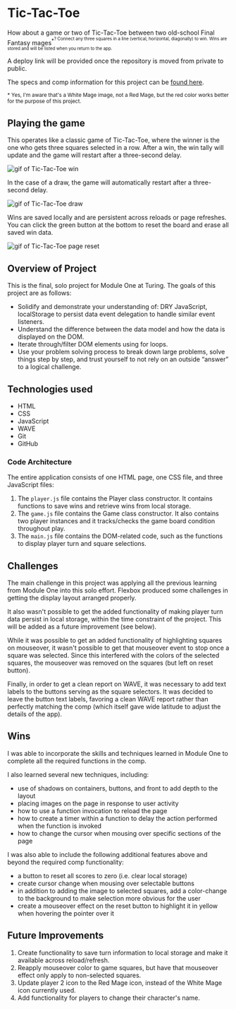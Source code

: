 # Tic-Tac-Toe

How about a game or two of Tic-Tac-Toe between two old-school Final Fantasy mages<sup>*<sup>?  Connect any three squares in a line (vertical, horizontal, diagonally) to win.  Wins are stored and will be listed when you return to the app.  

A deploy link will be provided once the repository is moved from private to public.

The specs and comp information for this project can be [found here](https://frontend.turing.edu/projects/module-1/tic-tac-toe-solo.html).

<sub>* Yes, I'm aware that's a White Mage image, not a Red Mage, but the red color works better for the purpose of this project.</sub>

## Playing the game
This operates like a classic game of Tic-Tac-Toe, where the winner is the one who gets three squares selected in a row.  After a win, the win tally will update and the game will restart after a three-second delay.  

![gif of Tic-Tac-Toe win](https://media.giphy.com/media/RQO8W5bb9zkmAHB11u/giphy.gif "Tic-Tac-Toe win")

In the case of a draw, the game will automatically restart after a three-second delay.

![gif of Tic-Tac-Toe draw](https://media.giphy.com/media/eS20hAVvLiD4WvfvAn/giphy.gif "Tic-Tac-Toe draw")

Wins are saved locally and are persistent across reloads or page refreshes.  You can click the green button at the bottom to reset the board and erase all saved win data.

![gif of Tic-Tac-Toe page reset](https://media.giphy.com/media/eMJrsfJYvZBTzLpIqS/giphy.gif "Tic-Tac-Toe page reset")

## Overview of Project
This is the final, solo project for Module One at Turing.  The goals of this project are as follows:
  * Solidify and demonstrate your understanding of: DRY JavaScript, localStorage to persist data event delegation to handle similar event listeners.
  * Understand the difference between the data model and how the data is displayed on the DOM.
  * Iterate through/filter DOM elements using for loops.
  * Use your problem solving process to break down large problems, solve things step by step, and trust yourself to not rely on an outside “answer” to a logical challenge.

## Technologies used
 * HTML
 * CSS
 * JavaScript
 * WAVE
 * Git
 * GitHub

### Code Architecture
The entire application consists of one HTML page, one CSS file, and three JavaScript files:
  1. The `player.js` file contains the Player class constructor. It contains functions to save wins and retrieve wins from local storage.
  2. The `game.js` file contains the Game class constructor. It also contains two player instances and it tracks/checks the game board condition throughout play.
  3. The `main.js` file contains the DOM-related code, such as the functions to display player turn and square selections.

## Challenges
The main challenge in this project was applying all the previous learning from Module One into this solo effort.  Flexbox produced some challenges in getting the display layout arranged properly.

It also wasn't possible to get the added functionality of making player turn data persist in local storage, within the time constraint of the project.  This will be added as a future improvement (see below).

While it was possible to get an added functionality of highlighting squares on mouseover, it wasn't possible to get that mouseover event to stop once a square was selected.  Since this interfered with the colors of the selected squares, the mouseover was removed on the squares (but left on reset button).

Finally, in order to get a clean report on WAVE, it was necessary to add text labels to the buttons serving as the square selectors.  It was decided to leave the button text labels, favoring a clean WAVE report rather than perfectly matching the comp (which itself gave wide latitude to adjust the details of the app).

## Wins
I was able to incorporate the skills and techniques learned in Module One to complete all the required functions in the comp.

I also learned several new techniques, including:
  * use of shadows on containers, buttons, and front to add depth to the layout
  * placing images on the page in response to user activity
  * how to use a function invocation to reload the page
  * how to create a timer within a function to delay the action performed when the function is invoked
  * how to change the cursor when mousing over specific sections of the page

I was also able to include the following additional features above and beyond the required comp functionality:
  * a button to reset all scores to zero (i.e. clear local storage)
  * create cursor change when mousing over selectable buttons
  * in addition to adding the image to selected squares, add a color-change to the background to make selection more obvious for the user
  * create a mouseover effect on the reset button to highlight it in yellow when hovering the pointer over it

## Future Improvements
 1. Create functionality to save turn information to local storage and make it available across reload/refresh.
 2. Reapply mouseover color to game squares, but have that mouseover effect only apply to non-selected squares.
 3. Update player 2 icon to the Red Mage icon, instead of the White Mage icon currently used.
 4. Add functionality for players to change their character's name.
